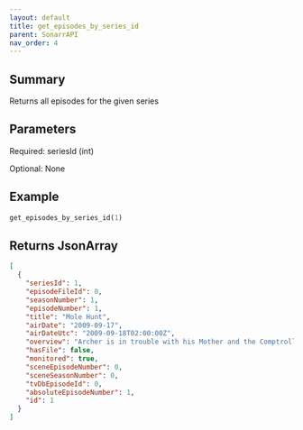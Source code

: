 ```yaml
---
layout: default
title: get_episodes_by_series_id
parent: SonarrAPI
nav_order: 4
---
```


## Summary

Returns all episodes for the given series

## Parameters

Required: seriesId (int)

Optional: None

## Example

```python
get_episodes_by_series_id(1)
```

## Returns JsonArray

```json
[
  {
    "seriesId": 1,
    "episodeFileId": 0,
    "seasonNumber": 1,
    "episodeNumber": 1,
    "title": "Mole Hunt",
    "airDate": "2009-09-17",
    "airDateUtc": "2009-09-18T02:00:00Z",
    "overview": "Archer is in trouble with his Mother and the Comptroller because his expense account is way out of proportion to his actual expenses. So he creates the idea that a Mole has breached ISIS and he needs to get into the mainframe to hunt him down (so he can cover his tracks!). All this leads to a surprising ending.",
    "hasFile": false,
    "monitored": true,
    "sceneEpisodeNumber": 0,
    "sceneSeasonNumber": 0,
    "tvDbEpisodeId": 0,
    "absoluteEpisodeNumber": 1,
    "id": 1
  }
]
```

